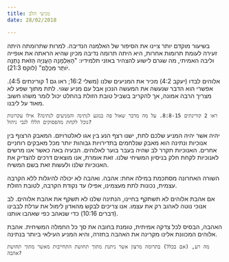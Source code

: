 ```yaml
---
title: מניעי הלב
date: 28/02/2018

---
```


בשיעור מוקדם יותר ציינו את הסיפור של האלמנה הנדיבה. למרות שתרומתה היתה זעירה לעומת תרומות אחרות, היא היתה תרומה נדיבה מכיון שהיא הראתה את אופייה וליבה האמיתי, מה שגרם לישוע להצהיר באזני תלמידיו: "הָאַלְמָנָה הָעֲנִּיָה הַּזֹאת נָתְנָה יֹותֵר מִּכֻלָם" (לוקס 21:3). 

אלוהים לבדו (יעקב 4:2) מכיר את המניעים שלנו (משלי 16:2; ראו גם 1 קורינתים 4:5). אפשרי הוא הדבר שנעשה את המעשה הנכון אבל עם מניע שגוי. לתת מתוך שפע לא מצריך הרבה אמונה, אך להקריב בשביל טובת הזולת בהחלט יכול לומר משהו חשוב מאוד על ליבנו. 

`ראו 2 קורינתים 8:8-15. על מה מדבר שאול פה בנוגע לנתינה והמניעים לנתינה? אילו עקרונות נוכל לקחת מהפסוקים הללו לגבי ניהול?`

יהיה אשר יהיה המניע שלכם לתת, ישנו רצף הנע בין אגו לאלטרויזם. המאבק הרצוף בין אנוכיות ונתינה הוא מאבק שנלחמים בתדירויות גבוהות יותר מכל מאבקים רוחניים אחרים. האנוכיות תקרר לב שהיה בעבר בוער לאלוהים. הבעיה באה כאשר אנו מרשים לאנוכיות לקחת חלק בניסיון המשיחי שלנו. זאת אומרת, אנו מוצאים דרכים להצדיק את האנוכיות שלנו ולעשות זאת בשם המשיח. 

השורה האחרונה מסתכמת במילה אחת: אהבה. ואהבה לא יכולה להיגלות ללא הקרבה עצמית, נכונות לתת מעצמינו, אפילו עד נקודת הקרבה, לטובת הזולת.

אם אהבת אלוהים לא תשתקף בחיינו, הנתינה שלנו לא תשקף את אהבת אלוהים. לב אנוכי נוטה לאהוב רק את עצמו. אנו צריכים לבקש מהאדון לימול את ערלת לבבינו (דברים 10:16) כדי שנאהב כפי שאהבו אותנו.

האהבה, הבסיס לכל צדקה אמיתית, טומנת בחובה את סך כל החמלה המשיחית. אהבת אלוהים המכוונת אלינו מקרינה את האהבה בחזרה, והיא המניע העילאי ביותר בנתינה.

`מה רע, (אם בכלל) בתרומה מרצון אשר ניתנת מתוך תחושת התחייבות מאשר מתוך תחושת אהבה?`